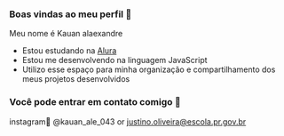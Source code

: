 ### Boas vindas ao meu perfil 🐼

Meu nome é Kauan alaexandre

- Estou estudando na [Alura](https://www.alura.com.br)
- Estou me desenvolvendo na linguagem JavaScript
- Utilizo esse espaço para minha organização e compartilhamento dos meus projetos desenvolvidos

### Você pode entrar em contato comigo 📧

instagram🔽
@kauan_ale_043
      or
justino.oliveira@escola.pr.gov.br
